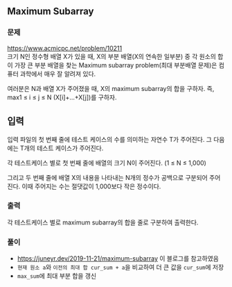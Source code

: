 ## Maximum Subarray
### 문제
https://www.acmicpc.net/problem/10211  
크기 N인 정수형 배열 X가 있을 때, X의 부분 배열(X의 연속한 일부분) 중 각 원소의 합이 가장 큰 부분 배열을 찾는 Maximum subarray problem(최대 부분배열 문제)은 컴퓨터 과학에서 매우 잘 알려져 있다.

여러분은 N과 배열 X가 주어졌을 때, X의 maximum subarray의 합을 구하자. 즉, max1 ≤ i ≤  j ≤ N (X[i]+...+X[j])를 구하자.

## 입력
입력 파일의 첫 번째 줄에 테스트 케이스의 수를 의미하는 자연수 T가 주어진다. 그 다음에는 T개의 테스트 케이스가 주어진다.

각 테스트케이스 별로 첫 번째 줄에 배열의 크기 N이 주어진다. (1 ≤ N ≤ 1,000)

그리고 두 번째 줄에 배열 X의 내용을 나타내는 N개의 정수가 공백으로 구분되어 주어진다. 이때 주어지는 수는 절댓값이 1,000보다 작은 정수이다.

### 출력
각 테스트케이스 별로 maximum subarray의 합을 줄로 구분하여 출력한다.

### 풀이
- https://juneyr.dev/2019-11-21/maximum-subarray 이 블로그를 참고하였음
- ```현재 원소 a```와 ```이전의 최대 합 cur_sum + a```을 비교하여 더 큰 값을 ```cur_sum```에 저장
- ```max_sum```에 최대 부분 합을 갱신
